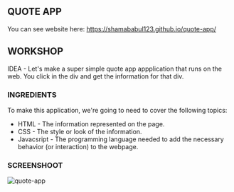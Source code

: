 QUOTE APP
---------

You can see website here: https://shamababul123.github.io/quote-app/

## WORKSHOP

IDEA - Let's make a super simple quote app appplication that runs on the web. You click in the div and get the information for that div. 

### INGREDIENTS
To make this application, we're going to need to cover the following topics:
  * HTML - The information represented on the page.
  * CSS - The style or look of the information.
  * Javacsript - The programming language needed to add the necessary behavior (or interaction) to the webpage.

### SCREENSHOOT
![quote-app](https://user-images.githubusercontent.com/38943439/46164689-18baf500-c2a8-11e8-9922-5d33a91d6cc0.png)
